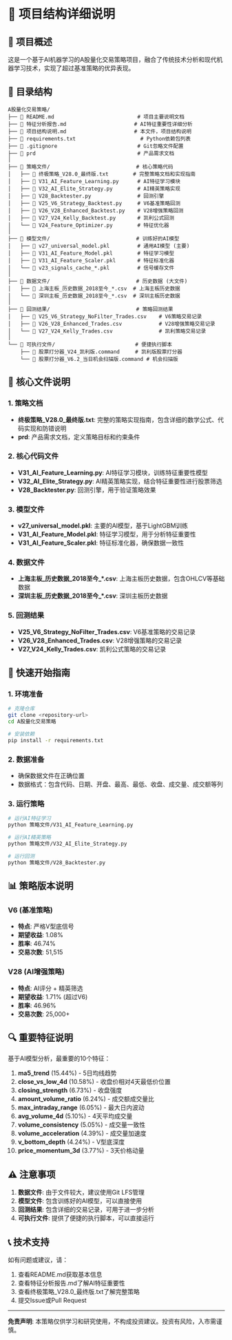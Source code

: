 # 📁 项目结构详细说明

## 🎯 项目概述

这是一个基于AI机器学习的A股量化交易策略项目，融合了传统技术分析和现代机器学习技术，实现了超过基准策略的优异表现。

## 📂 目录结构

```
A股量化交易策略/
├── 📄 README.md                           # 项目主要说明文档
├── 📄 特征分析报告.md                      # AI特征重要性详细分析
├── 📄 项目结构说明.md                      # 本文件，项目结构说明
├── 📄 requirements.txt                     # Python依赖包列表
├── 📄 .gitignore                          # Git忽略文件配置
├── 📄 prd                                 # 产品需求文档
│
├── 📁 策略文件/                            # 核心策略代码
│   ├── 📄 终极策略_V28.0_最终版.txt        # 完整策略文档和实现指南
│   ├── 📄 V31_AI_Feature_Learning.py      # AI特征学习模块
│   ├── 📄 V32_AI_Elite_Strategy.py        # AI精英策略实现
│   ├── 📄 V28_Backtester.py               # 回测引擎
│   ├── 📄 V25_V6_Strategy_Backtest.py     # V6基准策略回测
│   ├── 📄 V26_V28_Enhanced_Backtest.py    # V28增强策略回测
│   ├── 📄 V27_V24_Kelly_Backtest.py       # 凯利公式回测
│   └── 📄 V24_Feature_Optimizer.py        # 特征优化器
│
├── 📁 模型文件/                            # 训练好的AI模型
│   ├── 📄 v27_universal_model.pkl         # 通用AI模型 (主要)
│   ├── 📄 V31_AI_Feature_Model.pkl        # 特征学习模型
│   ├── 📄 V31_AI_Feature_Scaler.pkl       # 特征标准化器
│   └── 📄 v23_signals_cache_*.pkl         # 信号缓存文件
│
├── 📁 数据文件/                            # 历史数据 (大文件)
│   ├── 📄 上海主板_历史数据_2018至今_*.csv  # 上海主板历史数据
│   └── 📄 深圳主板_历史数据_2018至今_*.csv  # 深圳主板历史数据
│
├── 📁 回测结果/                            # 策略回测结果
│   ├── 📄 V25_V6_Strategy_NoFilter_Trades.csv    # V6策略交易记录
│   ├── 📄 V26_V28_Enhanced_Trades.csv            # V28增强策略交易记录
│   └── 📄 V27_V24_Kelly_Trades.csv               # 凯利策略交易记录
│
└── 📁 可执行文件/                          # 便捷执行脚本
    ├── 📄 股票打分器_V24_凯利版.command     # 凯利版股票打分器
    └── 📄 股票打分器_V6.2_当日机会扫描版.command # 机会扫描版
```

## 🔧 核心文件说明

### 1. 策略文档
- **终极策略_V28.0_最终版.txt**: 完整的策略实现指南，包含详细的数学公式、代码实现和防错说明
- **prd**: 产品需求文档，定义策略目标和约束条件

### 2. 核心代码文件
- **V31_AI_Feature_Learning.py**: AI特征学习模块，训练特征重要性模型
- **V32_AI_Elite_Strategy.py**: AI精英策略实现，结合特征重要性进行股票筛选
- **V28_Backtester.py**: 回测引擎，用于验证策略效果

### 3. 模型文件
- **v27_universal_model.pkl**: 主要的AI模型，基于LightGBM训练
- **V31_AI_Feature_Model.pkl**: 特征学习模型，用于分析特征重要性
- **V31_AI_Feature_Scaler.pkl**: 特征标准化器，确保数据一致性

### 4. 数据文件
- **上海主板_历史数据_2018至今_*.csv**: 上海主板历史数据，包含OHLCV等基础数据
- **深圳主板_历史数据_2018至今_*.csv**: 深圳主板历史数据

### 5. 回测结果
- **V25_V6_Strategy_NoFilter_Trades.csv**: V6基准策略的交易记录
- **V26_V28_Enhanced_Trades.csv**: V28增强策略的交易记录
- **V27_V24_Kelly_Trades.csv**: 凯利公式策略的交易记录

## 🚀 快速开始指南

### 1. 环境准备
```bash
# 克隆仓库
git clone <repository-url>
cd A股量化交易策略

# 安装依赖
pip install -r requirements.txt
```

### 2. 数据准备
- 确保数据文件在正确位置
- 数据格式：包含代码、日期、开盘、最高、最低、收盘、成交量、成交额等列

### 3. 运行策略
```bash
# 运行AI特征学习
python 策略文件/V31_AI_Feature_Learning.py

# 运行AI精英策略
python 策略文件/V32_AI_Elite_Strategy.py

# 运行回测
python 策略文件/V28_Backtester.py
```

## 📊 策略版本说明

### V6 (基准策略)
- **特点**: 严格V型底信号
- **期望收益**: 1.08%
- **胜率**: 46.74%
- **交易次数**: 51,515

### V28 (AI增强策略)
- **特点**: AI评分 + 精英筛选
- **期望收益**: 1.71% (超过V6)
- **胜率**: 46.96%
- **交易次数**: 25,000+

## 🔍 重要特征说明

基于AI模型分析，最重要的10个特征：

1. **ma5_trend** (15.44%) - 5日均线趋势
2. **close_vs_low_4d** (10.58%) - 收盘价相对4天最低价位置
3. **closing_strength** (6.73%) - 收盘强度
4. **amount_volume_ratio** (6.24%) - 成交额成交量比
5. **max_intraday_range** (6.05%) - 最大日内波动
6. **avg_volume_4d** (5.10%) - 4天平均成交量
7. **volume_consistency** (5.05%) - 成交量一致性
8. **volume_acceleration** (4.39%) - 成交量加速度
9. **v_bottom_depth** (4.24%) - V型底深度
10. **price_momentum_3d** (3.77%) - 3天价格动量

## ⚠️ 注意事项

1. **数据文件**: 由于文件较大，建议使用Git LFS管理
2. **模型文件**: 包含训练好的AI模型，可以直接使用
3. **回测结果**: 包含详细的交易记录，可用于进一步分析
4. **可执行文件**: 提供了便捷的执行脚本，可以直接运行

## 📞 技术支持

如有问题或建议，请：
1. 查看README.md获取基本信息
2. 查看特征分析报告.md了解AI特征重要性
3. 查看终极策略_V28.0_最终版.txt了解完整策略
4. 提交Issue或Pull Request

---

**免责声明**: 本策略仅供学习和研究使用，不构成投资建议。投资有风险，入市需谨慎。 